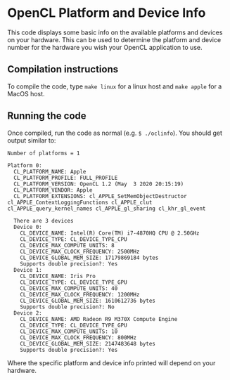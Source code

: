 # OpenCL Platform and Device Info

This code displays some basic info on the available platforms and devices on your hardware. This can be used to determine the platform and device number for the hardware you wish your OpenCL application to use.

## Compilation instructions
To compile the code, type `make linux` for a linux host and `make apple` for a MacOS host. 

## Running the code
Once compiled, run the code as normal (e.g. `$ ./oclinfo`). You should get output similar to:
```
Number of platforms = 1

Platform 0:
  CL_PLATFORM_NAME: Apple
  CL_PLATFORM_PROFILE: FULL_PROFILE
  CL_PLATFORM_VERSION: OpenCL 1.2 (May  3 2020 20:15:19)
  CL_PLATFORM_VENDOR: Apple
  CL_PLATFORM_EXTENSIONS: cl_APPLE_SetMemObjectDestructor cl_APPLE_ContextLoggingFunctions cl_APPLE_clut cl_APPLE_query_kernel_names cl_APPLE_gl_sharing cl_khr_gl_event

  There are 3 devices
  Device 0:
    CL_DEVICE_NAME: Intel(R) Core(TM) i7-4870HQ CPU @ 2.50GHz
    CL_DEVICE_TYPE: CL_DEVICE_TYPE_CPU
    CL_DEVICE_MAX_COMPUTE_UNITS: 8
    CL_DEVICE_MAX_CLOCK_FREQUENCY: 2500MHz
    CL_DEVICE_GLOBAL_MEM_SIZE: 17179869184 bytes
    Supports double precision?: Yes
  Device 1:
    CL_DEVICE_NAME: Iris Pro
    CL_DEVICE_TYPE: CL_DEVICE_TYPE_GPU
    CL_DEVICE_MAX_COMPUTE_UNITS: 40
    CL_DEVICE_MAX_CLOCK_FREQUENCY: 1200MHz
    CL_DEVICE_GLOBAL_MEM_SIZE: 1610612736 bytes
    Supports double precision?: No
  Device 2:
    CL_DEVICE_NAME: AMD Radeon R9 M370X Compute Engine
    CL_DEVICE_TYPE: CL_DEVICE_TYPE_GPU
    CL_DEVICE_MAX_COMPUTE_UNITS: 10
    CL_DEVICE_MAX_CLOCK_FREQUENCY: 800MHz
    CL_DEVICE_GLOBAL_MEM_SIZE: 2147483648 bytes
    Supports double precision?: Yes

```
Where the specific platform and device info printed will depend on your hardware.
